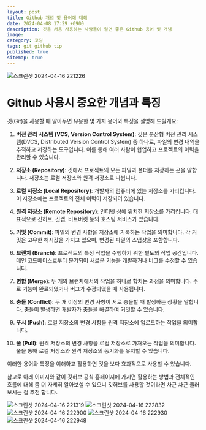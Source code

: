 ```yaml
---
layout: post
title: Github 개념 및 용어에 대해
date: 2024-04-08 17:29 +0900
description: 깃을 처음 사용하는 사람들이 알면 좋은 Github 용어 및 개념
image: 
category: 코딩
tags: git github tip
published: true
sitemap: true
---
```


![스크린샷 2024-04-16 221226](https://github.com/elese0821/elese0821.github.io/assets/166381564/12981fc2-16b3-4f27-805b-f37e8c472244)

# Github 사용시 중요한 개념과 특징

깃(Git)을 사용할 때 알아두면 유용한 몇 가지 용어와 특징을 설명해 드릴게요:

1. **버전 관리 시스템 (VCS, Version Control System)**: 깃은 분산형 버전 관리 시스템(DVCS, Distributed Version Control System) 중 하나로, 파일의 변경 내역을 추적하고 저장하는 도구입니다. 이를 통해 여러 사람이 협업하고 프로젝트의 이력을 관리할 수 있습니다.

2. **저장소 (Repository)**: 깃에서 프로젝트의 모든 파일과 폴더를 저장하는 곳을 말합니다. 저장소는 로컬 저장소와 원격 저장소로 나뉩니다.

3. **로컬 저장소 (Local Repository)**: 개발자의 컴퓨터에 있는 저장소를 가리킵니다. 이 저장소에는 프로젝트의 전체 이력이 저장되어 있습니다.

4. **원격 저장소 (Remote Repository)**: 인터넷 상에 위치한 저장소를 가리킵니다. 대표적으로 깃허브, 깃랩, 비트버킷 등의 호스팅 서비스가 있습니다.

5. **커밋 (Commit)**: 파일의 변경 사항을 저장소에 기록하는 작업을 의미합니다. 각 커밋은 고유한 해시값을 가지고 있으며, 변경된 파일의 스냅샷을 포함합니다.

6. **브랜치 (Branch)**: 프로젝트의 특정 작업을 수행하기 위한 별도의 작업 공간입니다. 메인 코드베이스로부터 분기되어 새로운 기능을 개발하거나 버그를 수정할 수 있습니다.

7. **병합 (Merge)**: 두 개의 브랜치에서의 작업을 하나로 합치는 과정을 의미합니다. 주로 기능이 완료되었거나 버그가 수정되었을 때 사용됩니다.

8. **충돌 (Conflict)**: 두 개 이상의 변경 사항이 서로 충돌할 때 발생하는 상황을 말합니다. 충돌이 발생하면 개발자가 충돌을 해결하여 커밋할 수 있습니다.

9. **푸시 (Push)**: 로컬 저장소의 변경 사항을 원격 저장소에 업로드하는 작업을 의미합니다.

10. **풀 (Pull)**: 원격 저장소의 변경 사항을 로컬 저장소로 가져오는 작업을 의미합니다. 풀을 통해 로컬 저장소와 원격 저장소의 동기화를 유지할 수 있습니다.

이러한 용어와 특징을 이해하고 활용하면 깃을 보다 효과적으로 사용할 수 있습니다.

참고로 아래 이미지와 같이 깃허브 공식 홈페이지에 가시면 활용하는 방법과 전체적인 흐름에 대해 좀 더 자세히 알아보실 수 있으니 깃허브를 사용할 것이라면 차근 차근 둘러 보시는 걸 추천 합니다.

![스크린샷 2024-04-16 221319](https://github.com/elese0821/elese0821.github.io/assets/166381564/90dc507c-0dd3-43ca-a2a2-8226f7780b94)
![스크린샷 2024-04-16 222832](https://github.com/elese0821/elese0821.github.io/assets/166381564/208006a3-6b4c-4416-a2d5-bd807216b080)
![스크린샷 2024-04-16 222900](https://github.com/elese0821/elese0821.github.io/assets/166381564/0693356f-574a-432d-8bac-03b716e81c7c)
![스크린샷 2024-04-16 222930](https://github.com/elese0821/elese0821.github.io/assets/166381564/8f022ad6-b9dd-40d6-98de-76d64da61c73)
![스크린샷 2024-04-16 222948](https://github.com/elese0821/elese0821.github.io/assets/166381564/d93422b4-8402-45c8-a1d9-2b2482ded798)


